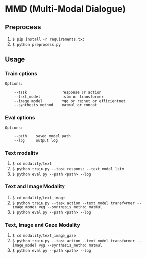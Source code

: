 # MMD (Multi-Modal Dialogue) 

## Preprocess

1. `$ pip install -r requirements.txt`
2. `$ python preprocess.py`

## Usage

### Train options
```
Options:

    --task                response or action
    --text_model          lstm or transformer
    --image_model         vgg or resnet or efficientnet
    --synthesis_method    matmul or concat
```

### Eval options
```
Options:

    --path    saved model path
    --log     output log
```

### Text modality

1. `$ cd modality/text`
2. `$ python train.py --task response --text_model lstm`
3. `$ python eval.py --path <path> --log`

### Text and Image Modality

1. `$ cd modality/text_image`
2. `$ python train.py --task action --text_model transformer --image_model vgg --synthesis_method matmul`
3. `$ python eval.py --path <path> --log`

### Text, Image and Gaze Modality

1. `$ cd modality/text_image_gaze`
2. `$ python train.py --task action --text_model transformer --image_model vgg --synthesis_method matmul`
3. `$ python eval.py --path <path> --log`
